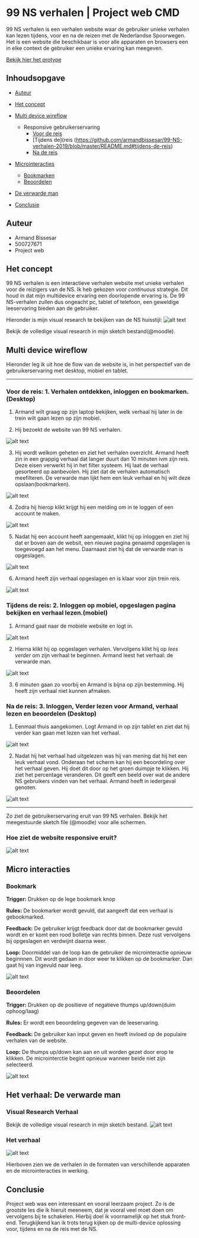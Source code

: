 # 99 NS verhalen | Project web CMD 

99 NS verhalen is een verhalen website waar de gebruiker unieke verhalen kan lezen tijdens, voor en na de reizen met de Nederlandse Spoorwegen.  Het is een website die beschikbaar is voor alle apparaten en browsers een in elke context de gebruiker een unieke ervaring kan meegeven. 

[Bekijk hier het protype](https://armandbissesar.github.io/99-NS-verhalen-2019/index.html)


## Inhoudsopgave

* [Auteur](https://github.com/armandbissesar/99-NS-verhalen-2019/blob/master/README.md#auteur)
* [Het concept](https://github.com/armandbissesar/99-NS-verhalen-2019/blob/master/README.md#het-concept)
* [Multi device wireflow](https://github.com/armandbissesar/99-NS-verhalen-2019/blob/master/README.md#multi-device-wireflow)
    * Responsive gebruikerservaring 
        * [Voor de reis](https://github.com/armandbissesar/99-NS-verhalen-2019/blob/master/README.md#het-concept)
        * [Tijdens de](reis (https://github.com/armandbissesar/99-NS-verhalen-2019/blob/master/README.md#tijdens-de-reis)
        * [Na de reis](https://github.com/armandbissesar/99-NS-verhalen-2019/blob/master/README.md#na-de-reis)

* [Microinteracties](https://github.com/armandbissesar/99-NS-verhalen-2019/blob/master/README.md#micro-interacties)
    * [Bookmarken](https://github.com/armandbissesar/99-NS-verhalen-2019/blob/master/README.md#bookmark)
    * [Beoordelen](https://github.com/armandbissesar/99-NS-verhalen-2019/blob/master/README.md#beoordelen)
* [De verwarde man](https://github.com/armandbissesar/99-NS-verhalen-2019/blob/master/README.md#het-verhaal-de-verwarde-man)
* [Conclusie](https://github.com/armandbissesar/99-NS-verhalen-2019/blob/master/README.md#conclusie)


## Auteur

* Armand Bissesar<br>
* 500727671<br>
* Project web<br>

## Het concept

99 NS verhalen is een interactieve verhalen website met unieke verhalen voor de reizigers van de NS. Ik heb gekozen voor *continuous* strategie. Dit houd in dat mijn multidevice ervaring een doorlopende ervaring is. De 99 NS-verhalen zullen dus ongeacht pc, tablet of telefoon, een geweldige leeservaring bieden aan de gebruiker.

Hieronder is mijn visual research te bekijken van de NS huisstijl:
![alt text](images/readme/nshuisstijl.png "NS-huisstijl")

Bekijk de volledige visual research in mijn sketch bestand(@moodle).

## Multi device wireflow

Hieronder leg ik uit hoe de flow van de website is, in het perspectief van de gebruikerservaring met desktop, mobiel en tablet.

---

### Voor de reis: **1. Verhalen ontdekken, inloggen en bookmarken.(Desktop)**

1. Armand wilt graag op zijn laptop bekijken, welk verhaal hij later in de trein wilt gaan lezen op zijn mobiel. 

2. Hij bezoekt de website van 99 NS verhalen.

![alt text](images/readme/desktop/1.png "Overzichtpagina-uitgelogd")

3. Hij wordt welkom geheten en ziet het verhalen overzicht. Armand heeft zin in een grappig verhaal dat langer duurt dan 10 minuten ivm zijn reis. Deze eisen verwerkt
hij in het filter systeem. Hij laat de verhaal gesorteerd op aanbevolen. Hij ziet dat de verhalen automatisch meefilteren. De verwarde man lijkt hem een leuk
verhaal en hij wilt deze opslaan(bookmarken).

![alt text](images/readme/desktop/2.png "melding")

4. Zodra hij hierop klikt krijgt hij een melding om in te loggen of een account te maken.

![alt text](images/readme/desktop/3.png "account maken")

5. Nadat hij een account heeft aangemaakt, klikt hij op inloggen en ziet hij dat er boven aan de websit, een nieuwe pagina genaamd opgeslagen is toegevoegd aan het menu.
Daarnaast ziet hij dat de verwarde man is opgeslagen.

![alt text](images/readme/desktop/4.png "ingelogd")

6. Armand heeft zijn verhaal opgeslagen en is klaar voor zijn trein reis.

![alt text](images/readme/desktop/5.png "verhaal opgeslagen")


### Tijdens de reis: **2. Inloggen op mobiel, opgeslagen pagina bekijken en verhaal lezen.(mobiel)**

1. Armand gaat naar de mobiele website en logt in.

![alt text](images.readme/mobiel/1mobiel.png "Overzichtpagina-mobiel-inlog")

2. Hierna klikt hij op opgeslagen verhalen. Vervolgens klikt hij op *lees verder* om zijn verhaal te beginnen.
Armand leest het verhaal: de verwarde man.

![alt text](images/readme/mobiel/2mobiel.png "de verwarde man")

3. 6 minuten gaan zo voorbij en Armand is bijna op zijn bestemming. Hij heeft zijn verhaal niet kunnen afmaken.

### Na de reis: **3. Inloggen, Verder lezen voor Armand, verhaal lezen en beoordelen (Desktop)**

1. Eenmaal thuis aangekomen. Logt Armand in op zijn tablet en ziet dat hij verder kan gaan met lezen van het verhaal.

![alt text](images/readme/tablet/1tablet.png "Overzichtpagina-mobiel-inlog")

2. Nadat hij het verhaal had uitgelezen was hij van mening dat hij het een leuk verhaal vond. Onderaan het scherm kan hij een beoordeling over het verhaal
geven. Hij doet dit door op het groen duimpje te klikken. Hij ziet het percentage veranderen. Dit geeft een beeld over wat de andere NS gebruikers vinden 
van het verhaal. Armand heeft in iedergeval genoten.

![alt text](images/readme/tablet/2tablet.png "beoordelen")

---

Zo ziet de gebruikerservaring eruit van 99 NS verhalen.
Bekijk het meegestuurde sketch file (@moodle) voor alle schermen.

### Hoe ziet de website responsive eruit?

![alt text](images/readme/responsive.gif "responsive")


## Micro interacties


### Bookmark

**Trigger:**
Drukken op de lege bookmark knop

**Rules:**
De bookmarker wordt gevuld, dat aangeeft dat een verhaal is gebookmarked.

**Feedback:**
De gebruiker krijgt feedback door dat de bookmarker gevuld wordt en er komt een rood bolletje van rechts binnen. 
Deze rust vervolgens bij opgeslagen en verdwijnt daarna weer.

**Loop:**
Doormiddel van de loop kan de gebruiker de microinteractie opnieuw beginnnen. 
Dit wordt gedaan in door weer te klikken op de bookmarker. 
Dan gaat hij van ingevuld naar leeg.

![alt text](images/readme/microinteracties/bookmark.gif "Bookmark")

### Beoordelen

**Trigger:**
Drukken op de positieve of negatieve thumps up/down(duim ophoog/laag)

**Rules:**
Er wordt een beoordeling gegeven van de leeservaring.

**Feedback:**
De gebruiker kan input geven en heeft invloed op de populaire verhalen van de website.

**Loop:**
De thumps up/down kan aan en uit worden gezet door erop te klikken.
De microinterctie begint opnieuw wanneer beide niet zijn selecteerd.

![alt text](images/readme/microinteracties/beoordelen.png "Beoordelen")

## Het verhaal: De verwarde man

### Visual Research Verhaal
Bekijk de volledige visual research in mijn sketch bestand.
![alt text](images/readme/visualresearchverhaal.png "verhaalresearch")

### Het verhaal

![alt text](images/readme/deverhalen.gif "verhaalresearch")

Hierboven zien we de verhalen in de formaten van verschillende apparaten en de microinteracties in werking.

## Conclusie

Project web was een interessant en vooral leerzaam project. Zo is de grootste les die ik hieruit meeneem, dat je vooral veel moet doen om vervolgens 
bij te schakelen. Hierbij doel ik voornamelijk op het stuk front-end. Terugkijkend kan ik trots terug kijken op de multi-device oplossing voor, tijdens en na de reis met de NS.